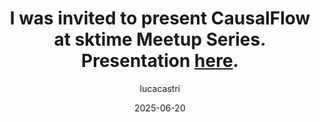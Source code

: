 ---
title: I was invited to present CausalFlow at sktime Meetup Series. Presentation <a class="ext_link" href="https://docs.google.com/presentation/d/1gpo6074CDBLl05BTPvRy9_7SL0Wx59DzchMtED2sRss/edit?usp=sharing">here</a>.
layout: post
date: 2025-06-20
tag: sktime-talk-2025
headerImage: false
updates: true
hidden: true # don't count this post in blog pagination
description: "CausalFlow: A Unified Framework for Causality in Time-Series"
category: update
author: lucacastri
externalLink: false
---